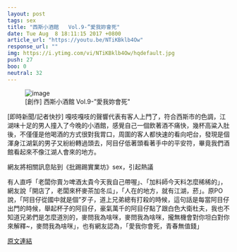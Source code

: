 ```yaml
---
layout: post
tags: sex
title: "西斯小酒館   Vol.9-”愛我妳會死"
date: Tue Aug  8 18:11:15 2017 +0800
article_url: "https://youtu.be/NTiKBklb4Ow"
response_url: ""
img: https://i.ytimg.com/vi/NTiKBklb4Ow/hqdefault.jpg
push: 27
boo: 0
neutral: 32
---
```


<figure>
<img src="https://i.ytimg.com/vi/NTiKBklb4Ow/hqdefault.jpg" alt="image">
<figcaption>
[創作] 西斯小酒館   Vol.9-”愛我妳會死"
</figcaption>
</figure>



[即時新聞/記者快抄] 嘎吱嘎吱的聲響代表有客人上門了，符合西斯市的色調，江湖味十足的男人撞入了今晚的小酒館，感覺自己一個飲著酒不痛快，幾杯高粱入肚後，不僅僅是他喝酒的方式很對我胃口，周圍的客人都快速的看向吧台，發現是個渾身江湖氣的男子又紛紛轉過頭去，阿目仔低著頭看著手中的平安符，畢竟我們酒館看起來不像江湖人會來的地方。

網友將相關訊息貼到《批踢踢實業坊》sex，引起熱議

有人直呼「老闆你賣ㄉ啤酒太貴今天我自己帶喔」、「加料師今天料怎麼稀稀的」，網友說「開店了，老闆來杯麥茶加冬瓜」，「人在的地方，就有江湖，菸」。原PO說，「阿目仔從國中就是個”歹子，道上兄弟總有打殺的時候，這句話是每當阿目仔出門的時候，舉起杯子的阿目仔，豪氣萬千的阿目仔點了跟白色大衛杜夫，我也不知道兄弟們是怎麼道別的，麥問我為啥咪，麥問我為啥咪，攏無機會對你坦白對你來解釋~，麥問我為啥咪」，也有網友認為，「愛我你會死，青春無值錢」

<a href = "https://www.ptt.cc/bbs/sex/M.1502187077.A.435.html">原文連結</a>

